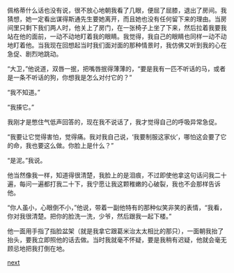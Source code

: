 
佩格蒂什么话也没有说，很不放心地朝我看了几眼，便屈了屈膝，退出了房间。我猜想，她一定看出谋得斯通先生要她离开，而且她也没有任何留下来的理由。当房间里只剩下我们两人时，他关上了房门，在一张椅子上坐了下来，然后拉着我要我站在他的面前，一动不动地盯着我的眼睛。我觉得，我自己的眼睛也同样一动不动地盯着他。当我现在回想起当时我们面对面的那种情景时，我仿佛又听到我的心在急促、剧烈地跳动。

“大卫，”他说道，双唇一抿，把嘴唇抿得薄薄的，“要是我有一匹不听话的马，或者是一条不听话的狗，你想我是怎么对付它的？”

“我不知道。”

“我揍它。”

我刚才是憋住气低声回答的，现在我不说话了，我才觉得自己的呼吸异常急促。

“我要让它觉得害怕，觉得痛。我对我自己说，‘我要制服这家伙’，哪怕这会要了它的命，我也要这么做。你脸上是什么？”

“是泥。”我说。

他当然像我一样，知道得很清楚，我脸上的是泪痕，不过即使他拿这句话问我二十遍，每问一遍都打我二十下，我宁愿让我这颗稚嫩的心破裂，我也不会那样告诉他。

“你人虽小，心眼倒不小，”他说，带着一副他特有的那种似笑非笑的表情，“我看，你对我很清楚。把你的脸洗一洗，少爷，然后跟我一起下楼。”

他一面用手指了指脸盆架（就是我拿它跟葛米治太太相比的那只），一面朝我抬了抬头，要我立即照他的话去做。当时我就毫不怀疑，要是我稍有迟疑，他就会毫无顾忌地把我打倒在地。

[next](page55.md)